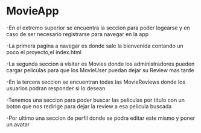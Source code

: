 # MovieApp
-En el extremo superior se encuentra la seccion para poder logearse y en caso de ser necesario registrarse  para navegar en la app

-La primera pagina a navegar es donde sale la bienvenida contando un poco el proyecto,el index.html

-La segunda seccion a visitar es Movies donde los administradores pueden cargar peliculas para que los MovieUser puedan dejar su Review mas tarde

-En la tercera seccion se encuentran todas las MovieReviews donde los usuarios podran responder si lo desean

-Tenemos una seccion para poder buscar las peliculas por titulo con un boton que nos redirige para dejar la review a esa pelicula buscada

-Por ultimo una seccion de perfil donde se podra editar este mismo y poner un avatar
